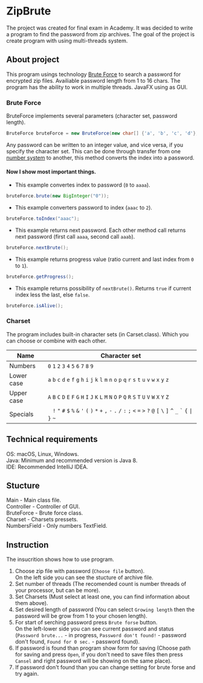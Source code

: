 # ZipBrute
The project was created for final exam in Academy. 
It was decided to write a program to find the password from zip archives.
The goal of the project is create program with using multi-threads system. 

## About project
This program usings technology [Brute Force](https://en.wikipedia.org/wiki/Brute-force_search) to search a password for encrypted zip files.
Availiable password length from 1 to 16 chars.
The program has the ability to work in multiple threads.
JavaFX using as GUI. 

### Brute Force
BruteForce implements several parameters (character set, password length).
```java
BruteForce bruteForce = new BruteForce(new char[] {'a', 'b', 'c', 'd'}, 8);
```
Any password can be written to an integer value, and vice versa, if you specify the character set. 
This can be done through transfer from one [number system](https://en.wikipedia.org/wiki/Numeral_system) to another, this method converts the index into a password.
#### Now I show most important things.
* This example convertes index to password (`0` to `aaaa`).
```java
bruteForce.brute(new BigInteger("0"));
```
* This example converters password to index (`aaac` to `2`).
```java
bruteForce.toIndex("aaac");
```
* This example returns next password. 
Each other method call returns next password (first call `aaaa`, second call `aaab`).
```java
bruteForce.nextBrute();
```
* This example returns progress value (ratio current and last index from `0` to `1`). 
```java
bruteForce.getProgress();
```
* This example returns possibility of `nextBrute()`.
Returns `true` if current index less the last, else `false`. 
```java
bruteForce.isAlive();
```

### Charset
The program includes built-in character sets (in Carset.class). 
Which you can choose or combine with each other.

Name | Character set
--- | ---
Numbers | `0` `1` `2` `3` `4` `5` `6` `7` `8` `9`
Lower case | `a` `b` `c` `d` `e` `f` `g` `h` `i` `j` `k` `l` `m` `n` `o` `p` `q` `r` `s` `t` `u` `v` `w` `x` `y` `z`
Upper case | `A` `B` `C` `D` `E` `F` `G` `H` `I` `J` `K` `L` `M` `N` `O` `P` `Q` `R` `S` `T` `U` `V` `W` `X` `Y` `Z`
Specials | ` ` `!` `"` `#` `$` `%` `&` `'` `(` `)` `*` `+` `,` `-` `.` `/` `:` `;` `<` `=` `>` `?` `@` `[` `\` `]` `^` `_` ``` ` ``` `{` ``` \| ``` `}` `~`

## Technical requirements
OS: macOS, Linux, Windows.\
Java: Minimum and recommended version is Java 8.\
IDE: Recommended IntelliJ IDEA.

## Stucture
Main - Main class file.\
Controller - Controller of GUI.\
BruteForce - Brute force class.\
Charset - Charsets pressets.\
NumbersField - Only numbers TextField.

## Instruction
The insucrition shows how to use program.
1. Choose zip file with password (`Choose file` button).\
   On the left side you can see the stucture of archive file.
2. Set number of threads (The recomended count is number threads of your processor, but can be more).
3. Set Charsets (Must select at least one, you can find information about them above).
4. Set desired length of password (You can select `Growing length` then the password will be grow from 1 to your chosen length).
5. For start of serching password press `Brute forse` button.\
   On the left-lower side you can see current password and status (`Password brute...` - in progress, `Password don't found!` - password don't found, `Found for 0 sec.` - password found).
6. If password is found than program show form for saving (Choose path for saving and press `Open`, if you don't need to save files then press `Cansel` and right password will be showing on the same place).
7. If password don't found than you can change setting for brute forse and try again.
